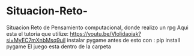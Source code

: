 # Situacion-Reto-
Situacion Reto de Pensamiento computacional, donde realizo un rpg
Aqui esta el tutoria que utilize: https://youtu.be/Vlolidaoiak?si=MyEC7mXnbMsq9uil
instalar pygame antes de esto con :
pip install pygame
El juego esta dentro de la carpeta
